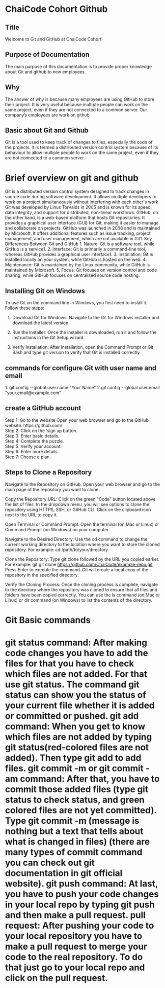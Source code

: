 <h1>ChaiCode Cohort Github</h1>
<h2>Title</h2>                                                                                                                          
<p>
 Welcome to Git and GitHub at ChaiCode Cohort!                                  
</p>
 <h2>Purpose of Documentation</h2>
    <p>
     The main purpose of this documentation is to provide proper knowledge about Git and github to new employees.
    </p>
    
  <h2>Why</h2>
   <p>The answer of why is because many employees are using GitHub to store their project. It is very useful because multiple people can work on the same project, even if they are not connected to a common server. Our company’s employees are work on github.</p>

   <h2>Basic about Git and Github</h2>
   <p>Git is a tool used to keep track of changes to files, especially the code of the projects. It is termed a distributed version control system because of its behaviour to allow multiple people to work on the same project, even if they are not connected to a common server.</p>
   
   <h1>Brief overview on git and github</h1>
   <p>Git is a distributed version control system designed to track changes in source code during software development. It allows multiple developers to work on a project simultaneously without interfering with each other's work. Git was developed by Linus Torvalds in 2005 and is known for its speed, data integrity, and support for distributed, non-linear workflows.
GitHub, on the other hand, is a web-based platform that hosts Git repositories. It provides a graphical user interface (GUI) for Git, making it easier to manage and collaborate on projects. GitHub was launched in 2008 and is maintained by Microsoft. It offers additional features such as issue tracking, project management, and user management, which are not available in Git1.
Key Differences Between Git and GitHub
1.	Nature: Git is a software tool, while GitHub is a service1.
2.	Interface: Git is primarily a command-line tool, whereas GitHub provides a graphical user interface1.
3.	Installation: Git is installed locally on your system, while GitHub is hosted on the web.
4.	Maintenance: Git is maintained by the Linux community, while GitHub is maintained by Microsoft.
5.	Focus: Git focuses on version control and code sharing, while GitHub focuses on centralized source code hosting.
</p>

<h2>Installing Git on Windows</h2>
 <p>
  To use Git on the command line in Windows, you first need to install it. Follow these steps:

1. Download Git for Windows: Navigate to the Git for Windows installer and download the latest version.

2. Run the Installer: Once the installer is downloaded, run it and follow the instructions in the Git Setup wizard.

3. Verify Installation: After installation, open the Command Prompt or Git Bash and type git version to verify that Git is installed correctly.
 </p>

  <h2> commands for configure Git with user name and email</h2>
   <p>
    1. git config --global user.name "Your Name"
    2.git config --global user.email "your.email@example.com"
   </p>
     <h2>
      create a GitHub account
     </h2>
      <p>
Step 1: Go to the website Open your web browser and go to the GitHub website: https://github.com/ </br>
Step 2: Click on the ‘sign up button. </br>
Step 3: Enter basic details. </br>
Step 4: Complete the puzzle. </br>
Step 5: Verify your account. </br>
Step 6: Enter more details. </br>
Step 7: Choose a plan. </br>
   </p>
<h2>
 Steps to Clone a Repository
</h2>
<p>
 Navigate to the Repository on GitHub: Open your web browser and go to the main page of the repository you want to clone.

Copy the Repository URL: Click on the green "Code" button located above the list of files. In the dropdown menu, you will see options to clone the repository using HTTPS, SSH, or GitHub CLI. Click on the clipboard icon next to the URL to copy it.

Open Terminal or Command Prompt: Open the terminal (on Mac or Linux) or Command Prompt (on Windows) on your computer.

Navigate to the Desired Directory: Use the cd command to change the current working directory to the location where you want to store the cloned repository. For example: cd /path/to/your/directory

Clone the Repository: Type git clone followed by the URL you copied earlier. For example: git git clone https://github.com/ChaiCode/example-repo.git Press Enter to execute the command. Git will create a local copy of the repository in the specified directory.

Verify the Cloning Process: Once the cloning process is complete, navigate to the directory where the repository was cloned to ensure that all files and folders have been copied correctly. You can use the ls command (on Mac or Linux) or dir command (on Windows) to list the contents of the directory.
</p>

<h1>Git Basic commands<h1>
<p>
 git status command: After making code changes you have to add the files for that you have to check which files are not added. For that use git status. The command git status can show you the status of your current file whether it is added or committed or pushed. 
 git add <FileName> command: When you get to know which files are not added by typing git status(red-colored files are not added). Then type git add <file name> to add files.
  git commit -m <message> or git commit -am<message> command: After that, you have to commit those added files (type git status to check status, and green colored files are not yet committed). Type git commit -m <message> (message is nothing but a text that tells about what is changed in files) (there are many types of commit command you can check out git documentation in git official website). 
   git push command: At last, you have to push your code changes in your local repo by typing git push and then make a pull request.
   pull request: After pushing your code to your local repository you have to make a pull request to merge your code to the real repository. To do that just go to your local repo and click on the pull request.
   
</p>


   
  
 


   
  

